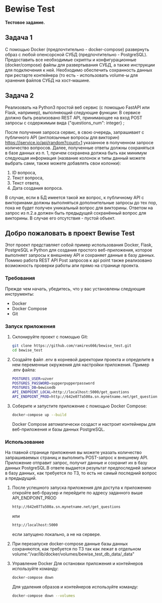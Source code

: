 # Bewise Test
**Тестовое задание.**

## Задача 1
С помощью Docker (предпочтительно - docker-compose) развернуть образ с любой опенсорсной СУБД (предпочтительно - PostgreSQL). Предоставить все необходимые скрипты и конфигурационные (docker/compose) файлы для развертывания СУБД, а также инструкции для подключения к ней. Необходимо обеспечить сохранность данных при рестарте контейнера (то есть - использовать volume-ы для хранения файлов СУБД на хост-машине.

## Задача 2
Реализовать на Python3 простой веб сервис (с помощью FastAPI или Flask, например), выполняющий следующие функции:
В сервисе должно быть реализовано REST API, принимающее на вход POST запросы с содержимым вида {"questions_num": integer}  ;

После получения запроса сервис, в свою очередь, запрашивает с публичного API (англоязычные вопросы для викторин) https://jservice.io/api/random?count=1 указанное в полученном запросе количество вопросов.
Далее, полученные ответы должны сохраняться в базе данных из п. 1, причем сохранена должна быть как минимум следующая информация (название колонок и типы данный можете выбрать сами, также можете добавлять свои колонки):
1. ID вопроса,
2. Текст вопроса,
3. Текст ответа,
4. Дата создания вопроса.

  В случае, если в БД имеется такой же вопрос, к публичному API с викторинами должны выполняться дополнительные запросы до тех пор, пока не будет получен уникальный вопрос для викторины.
Ответом на запрос из п.2.a должен быть предыдущей сохранённый вопрос для викторины. В случае его отсутствия - пустой объект.

## Добро пожаловать в проект Bewise Test
Этот проект представляет собой пример использования Docker, Flask, PostgreSQL и Python для создания простого веб-приложения, которое выполняет запросы к внешнему API и сохраняет данные в базу данных. Помимо работа REST API Post запросов к api point также реализовано возможность проверки работы апи прямо на странице проекта.

### Требования
Прежде чем начать, убедитесь, что у вас установлены следующие инструменты:
- Docker
- Docker Compose
- Git

### Запуск приложения
1. Склонируйте проект с помощью Git:
   ```bash
   git clone https://github.com/ramires666/bewise_test.git
   cd bewise_test

2. Создайте файл .env в корневой директории проекта и определите в нем переменные окружения для настройки приложения. Пример .env файла:

    ```bash
    POSTGRES_USER=uzver
    POSTGRES_PASSWORD=supperpupperpassword
    POSTGRES_DB=bewisedb
    API_ENDPOINT_LOCAL=http://localhost:5000/get_questions
    API_ENDPOINT_PROD=http://642e077a500a.sn.mynetname.net/get_questions
    ```

3. Соберите и запустите приложение с помощью Docker Compose:
   
   ```bash
   docker-compose up --build
   ```
    Docker Compose автоматически создаст и настроит контейнеры для веб-приложения и базы данных PostgreSQL.


### Использование
  На главной странице приложения вы можете указать количество запрашиваемых страниц и выполнить POST-запрос к внешнему API. Приложение отправит запрос, получит данные и сохранит их в базу данных PostgreSQL.В ответе выдается результат предпоследней записи в базу данных, как требуется по ТЗ, то есть не самый последний вопрос а предыдущий.

1. После успешного запуска приложения для доступа к приложению откройте веб-браузер и перейдите по адресу заданного выше API_ENDPOINT_PROD
   
   ```bash
   http://642e077a500a.sn.mynetname.net/get_questions
    ```
    или
    ```bash
    http://localhost:5000
    ```
    если запущено локально, а не на сервере.
   
2. При перезапуске docker-compose данные базы данных сохраняются, как требуется по ТЗ так как лежат в отдельном volume:"/var/lib/docker/volumes/bewise_test_db_data/_data"

3. Управление Docker
  Для остановки приложения и контейнеров используйте команду:
       
      ```bash
      docker-compose down
    ```
      Для удаления образов и контейнеров используйте команду:
    
    ```bash
    docker-compose down --volumes
    ```
